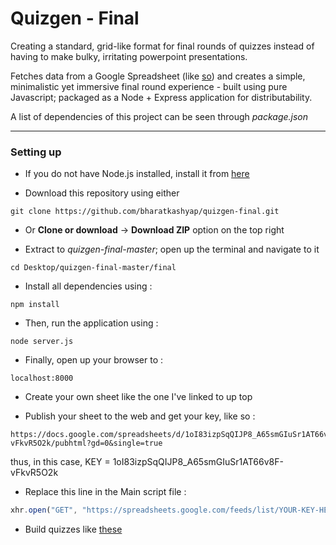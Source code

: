 Quizgen - Final
======

Creating a standard, grid-like format for final rounds of quizzes instead of having to make bulky, irritating powerpoint presentations.

Fetches data from a Google Spreadsheet (like [so](https://docs.google.com/spreadsheets/d/1oI83izpSqQIJP8_A65smGIuSr1AT66v8F-vFkvR5O2k/edit#gid=0)) and creates a simple, minimalistic yet immersive final round experience - built using pure Javascript; packaged as a Node + Express application for distributability.

A list of dependencies of this project can be seen through *package.json*

***
### Setting up

* If you do not have Node.js installed, install it from [here](https://www.nodejs.org)

* Download this repository using either

````
git clone https://github.com/bharatkashyap/quizgen-final.git
````

* Or **Clone or download** -> **Download ZIP** option on the top right

* Extract to *quizgen-final-master*; open up the terminal and navigate to it

````
cd Desktop/quizgen-final-master/final
````

* Install all dependencies using :

```
npm install
```

* Then, run the application using :

```
node server.js
```

* Finally, open up your browser to :

```
localhost:8000
```

* Create your own sheet like the one I've linked to up top

* Publish your sheet to the web and get your key, like so :
```
https://docs.google.com/spreadsheets/d/1oI83izpSqQIJP8_A65smGIuSr1AT66v8F-vFkvR5O2k/pubhtml?gd=0&single=true
```
thus, in this case, KEY = 1oI83izpSqQIJP8_A65smGIuSr1AT66v8F-vFkvR5O2k

* Replace this line in the Main script file :
```javascript
xhr.open("GET", "https://spreadsheets.google.com/feeds/list/YOUR-KEY-HERE/od6/public/values?alt=json", true);
```

* Build quizzes like [these](https://bharatkashyap.github.io/quizzes/17nov16/View)
